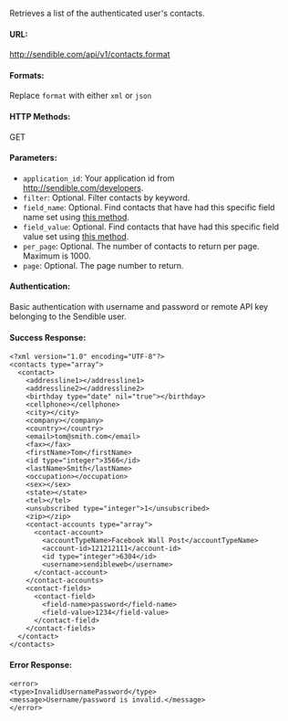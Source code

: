 Retrieves a list of the authenticated user's contacts.

#### URL: ####
http://sendible.com/api/v1/contacts.format

#### Formats: ####
Replace `format` with either `xml` or `json`

#### HTTP Methods: ####
GET

#### Parameters: ####
  * `application_id`: Your application id from http://sendible.com/developers.
  * `filter`: Optional. Filter contacts by keyword.
  * `field_name`: Optional. Find contacts that have had this specific field name set using <a href='http://code.google.com/p/sendible-api/wiki/CreateContactField'>this method</a>.
  * `field_value`: Optional. Find contacts that have had this specific field value set using <a href='http://code.google.com/p/sendible-api/wiki/CreateContactField'>this method</a>.
  * `per_page`: Optional. The number of contacts to return per page. Maximum is 1000.
  * `page`: Optional. The page number to return.

#### Authentication: ####
Basic authentication with username and password or remote API key belonging to the Sendible user.

#### Success Response: ####
```
<?xml version="1.0" encoding="UTF-8"?>
<contacts type="array"> 
  <contact> 
    <addressline1></addressline1> 
    <addressline2></addressline2> 
    <birthday type="date" nil="true"></birthday> 
    <cellphone></cellphone> 
    <city></city> 
    <company></company> 
    <country></country> 
    <email>tom@smith.com</email> 
    <fax></fax> 
    <firstName>Tom</firstName> 
    <id type="integer">3566</id> 
    <lastName>Smith</lastName> 
    <occupation></occupation> 
    <sex></sex> 
    <state></state> 
    <tel></tel> 
    <unsubscribed type="integer">1</unsubscribed> 
    <zip></zip> 
    <contact-accounts type="array"> 
      <contact-account> 
        <accountTypeName>Facebook Wall Post</accountTypeName> 
        <account-id>121212111</account-id> 
        <id type="integer">6304</id> 
        <username>sendibleweb</username> 
      </contact-account> 
    </contact-accounts>
    <contact-fields>
      <contact-field> 
        <field-name>password</field-name> 
        <field-value>1234</field-value> 
      </contact-field> 
    </contact-fields>
  </contact> 
</contacts> 
```

#### Error Response: ####
```
<error>
<type>InvalidUsernamePassword</type>
<message>Username/password is invalid.</message>
</error>
```